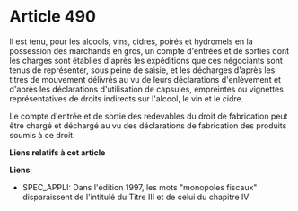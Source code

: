 # Article 490

Il est tenu, pour les alcools, vins, cidres, poirés et hydromels en la possession des marchands en gros, un compte d'entrées
et de sorties dont les charges sont établies d'après les expéditions que ces négociants sont tenus de représenter, sous peine
de saisie, et les décharges d'après les titres de mouvement délivrés au vu de leurs déclarations d'enlèvement et d'après les
déclarations d'utilisation de capsules, empreintes ou vignettes représentatives de droits indirects sur l'alcool, le vin et
le cidre.

Le compte d'entrée et de sortie des redevables du droit de fabrication peut être chargé et déchargé au vu des déclarations de
fabrication des produits soumis à ce droit.

**Liens relatifs à cet article**

**Liens**:

  - SPEC_APPLI: Dans l'édition 1997, les mots "monopoles fiscaux" disparaissent de l'intitulé du Titre III et de celui du chapitre IV
